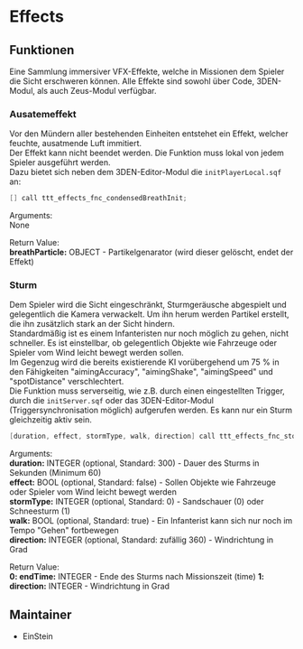# Effects
  
## Funktionen
  
Eine Sammlung immersiver VFX-Effekte, welche in Missionen dem Spieler die Sicht erschweren können.
Alle Effekte sind sowohl über Code, 3DEN-Modul, als auch Zeus-Modul verfügbar.
  
### Ausatemeffekt
  
Vor den Mündern aller bestehenden Einheiten entstehet ein Effekt, welcher feuchte, ausatmende Luft immitiert.  
Der Effekt kann nicht beendet werden.
Die Funktion muss lokal von jedem Spieler ausgeführt werden.  
Dazu bietet sich neben dem 3DEN-Editor-Modul die `initPlayerLocal.sqf` an:  
  
```c++
[] call ttt_effects_fnc_condensedBreathInit;
```
  
Arguments:  
None  
  
Return Value:  
**breathParticle:** OBJECT - Partikelgenarator (wird dieser gelöscht, endet der Effekt)  

### Sturm

Dem Spieler wird die Sicht eingeschränkt, Sturmgeräusche abgespielt und gelegentlich die Kamera verwackelt. Um ihn herum werden Partikel erstellt, die ihn zusätzlich stark an der Sicht hindern.  
Standardmäßig ist es einem Infanteristen nur noch möglich zu gehen, nicht schneller. Es ist einstellbar, ob gelegentlich Objekte wie Fahrzeuge oder Spieler vom Wind leicht bewegt werden sollen.  
Im Gegenzug wird die bereits existierende KI vorübergehend um 75 % in den Fähigkeiten "aimingAccuracy", "aimingShake", "aimingSpeed" und "spotDistance" verschlechtert.  
Die Funktion muss serverseitig, wie z.B. durch einen eingestellten Trigger, durch die `initServer.sqf` oder das 3DEN-Editor-Modul (Triggersynchronisation möglich) aufgerufen werden. Es kann nur ein Sturm gleichzeitig aktiv sein.

```c++
[duration, effect, stormType, walk, direction] call ttt_effects_fnc_stormInit;
```

Arguments:  
**duration:** INTEGER (optional, Standard: 300) - Dauer des Sturms in Sekunden (Minimum 60)  
**effect:** BOOL (optional, Standard: false) - Sollen Objekte wie Fahrzeuge oder Spieler vom Wind leicht bewegt werden  
**stormType:** INTEGER (optional, Standard: 0) - Sandschauer (0) oder Schneesturm (1)  
**walk:** BOOL (optional, Standard: true) - Ein Infanterist kann sich nur noch im Tempo "Gehen" fortbewegen  
**direction:** INTEGER (optional, Standard: zufällig 360) - Windrichtung in Grad  

Return Value:  
**0: endTime:** INTEGER - Ende des Sturms nach Missionszeit (time)
**1: direction:** INTEGER - Windrichtung in Grad

## Maintainer

- EinStein

